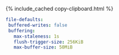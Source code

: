 {% include_cached copy-clipboard.html %}
~~~ yaml
file-defaults:
 buffered-writes: false
 buffering:
   max-staleness: 1s
   flush-trigger-size: 256KiB
   max-buffer-size: 50MiB
~~~
